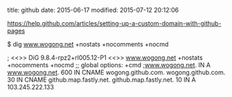 title: github
date: 2015-06-17
modified: 2015-07-12 20:12:06

https://help.github.com/articles/setting-up-a-custom-domain-with-github-pages

$ dig www.wogong.net +nostats +nocomments +nocmd

; <<>> DiG 9.8.4-rpz2+rl005.12-P1 <<>> www.wogong.net +nostats +nocomments +nocmd
;; global options: +cmd
;www.wogong.net.			IN	A
www.wogong.net.		600	IN	CNAME	wogong.github.com.
wogong.github.com.	30	IN	CNAME	github.map.fastly.net.
github.map.fastly.net.	10	IN	A	103.245.222.133

